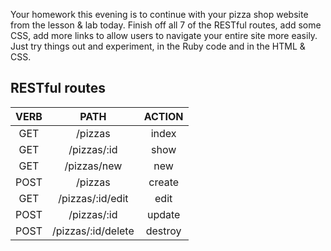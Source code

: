 Your homework this evening is to continue with your pizza shop website from the lesson & lab today. Finish off all 7 of the RESTful routes, add some CSS, add more links to allow users to navigate your entire site more easily. Just try things out and experiment, in the Ruby code and in the HTML & CSS.

## RESTful routes

|VERB  |PATH              |ACTION |
|:----:|:----------------:|:-----:|
|GET   |/pizzas           |index  |
|GET   |/pizzas/:id       |show   |
|GET   |/pizzas/new       |new    |
|POST  |/pizzas           |create |
|GET   |/pizzas/:id/edit  |edit   |
|POST  |/pizzas/:id       |update |
|POST  |/pizzas/:id/delete|destroy|
